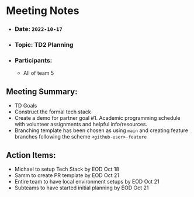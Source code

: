 # Meeting Notes

- ### Date: `2022-10-17`
- ### Topic: TD2 Planning
- ### Participants:
  - All of team 5

## Meeting Summary:

- TD Goals
- Construct the formal tech stack
- Create a demo for partner goal #1. Academic programming schedule with volunteer assignments and helpful info/resources.
- Branching template has been chosen as using `main` and creating feature branches following the scheme `<github-user>-feature`

## Action Items:

- Michael to setup Tech Stack by EOD Oct 18
- Samm to create PR template by EOD Oct 21
- Entire team to have local environment setups by EOD Oct 21
- Subteams to have started initial planning by EOD Oct 21
